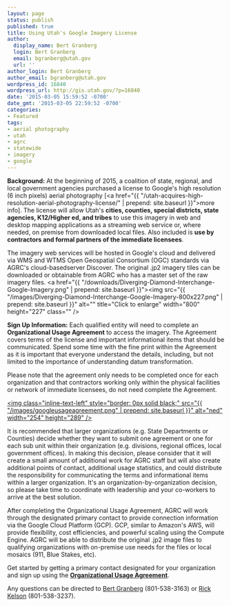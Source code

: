```yaml
---
layout: page
status: publish
published: true
title: Using Utah's Google Imagery License
author:
  display_name: Bert Granberg
  login: Bert Granberg
  email: bgranberg@utah.gov
  url: ''
author_login: Bert Granberg
author_email: bgranberg@utah.gov
wordpress_id: 16840
wordpress_url: http://gis.utah.gov/?p=16840
date: '2015-03-05 15:59:52 -0700'
date_gmt: '2015-03-05 22:59:52 -0700'
categories:
- Featured
tags:
- aerial photography
- utah
- agrc
- statewide
- imagery
- google
---
```

**Background:**
At the beginning of 2015, a coalition of state, regional, and local government agencies purchased a license to Google's
high resolution (6 inch pixels) aerial photography [<a href="{{ "/utah-acquires-high-resolution-aerial-photography-license/" | prepend: site.baseurl }}">more info</a>].
The license will allow Utah's **cities, counties, special districts, state agencies, K12/Higher ed, and tribes** to use this imagery in web and desktop mapping
applications as a streaming web service or, where needed, on premise from downloaded local files. Also included is **use by contractors and formal partners of the immediate licensees**.

The imagery web services will be hosted in Google's cloud and delivered via WMS and WTMS Open Geospatial Consortium (OGC) standards via AGRC's cloud-basedserver Discover. The original .jp2 imagery tiles can be downloaded or obtainable from AGRC who has a master set of the raw imagery files.
<a href="{{ "/downloads/Diverging-Diamond-Interchange-Google-Imagery.png" | prepend: site.baseurl }}"><img src="{{ "/images/Diverging-Diamond-Interchange-Google-Imagery-800x227.png" | prepend: site.baseurl }}" alt="" title="Click to enlarge" width="800" height="227" class="" /></a>

**Sign Up Information:**
Each qualified entity will need to complete an **Organizational Usage Agreement**
to access the imagery. The Agreement covers terms of the license and important informational items that should be communicated. Spend some time with the
fine print within the Agreement as it is important that everyone understand the details, including, but not limited to the importance of understanding datum transformation.

Please note that the agreement only needs to be completed once for each organization and that contractors working only within the physical facilities
or network of immediate licensees, do not need complete the Agreement.

<a  title="911flyer" href="https://docs.google.com/a/utah.gov/forms/d/18FnT2fdg7nrA9xZYKUYV5UvxG0GO9w9DNFfeNG1D4TU/viewform"><img class="inline-text-left" style="border: 0px solid black;" src="{{ "/images/googleusageagreement.png" | prepend: site.baseurl }}" alt="ned" width="254" height="289" /></a>

It is recommended that larger organizations (e.g. State Departments or Counties) decide whether they want to submit one agreement or one for each sub
unit within their organization (e.g. divisions, regional offices, local government offices). In making this decision, please consider that it will create
a small amount of additional work for AGRC staff but will also create additional points of contact, additional usage statistics, and could distribute the
responsibility for communicating the terms and informational items within a larger organization. It's an organization-by-organization decision, so please
take time to coordinate with leadership and your co-workers to arrive at the best solution.

After completing the Organizational Usage Agreement, AGRC will work through the designated primary contact to provide connection information via
the Google Cloud Platform (GCP). GCP, similar to Amazon's AWS, will provide flexibility, cost efficiencies, and powerful
scaling using the Compute Engine. AGRC will be able to distribute the original .jp2 image files to qualifying organizations with
on-premise use needs for the files or local mosaics (911, Blue Stakes, etc).

Get started by getting a primary contact designated for your organization and sign up using the
<a href="https://docs.google.com/a/utah.gov/forms/d/18FnT2fdg7nrA9xZYKUYV5UvxG0GO9w9DNFfeNG1D4TU/viewform"><strong>Organizational Usage Agreement</strong></a>.

Any questions can be directed to <a href="mailto:bgranberg@utah.gov">Bert Granberg</a> (801-538-3163) or <a href="mailto:rkelson@utah.gov">Rick Kelson</a> (801-538-3237).
